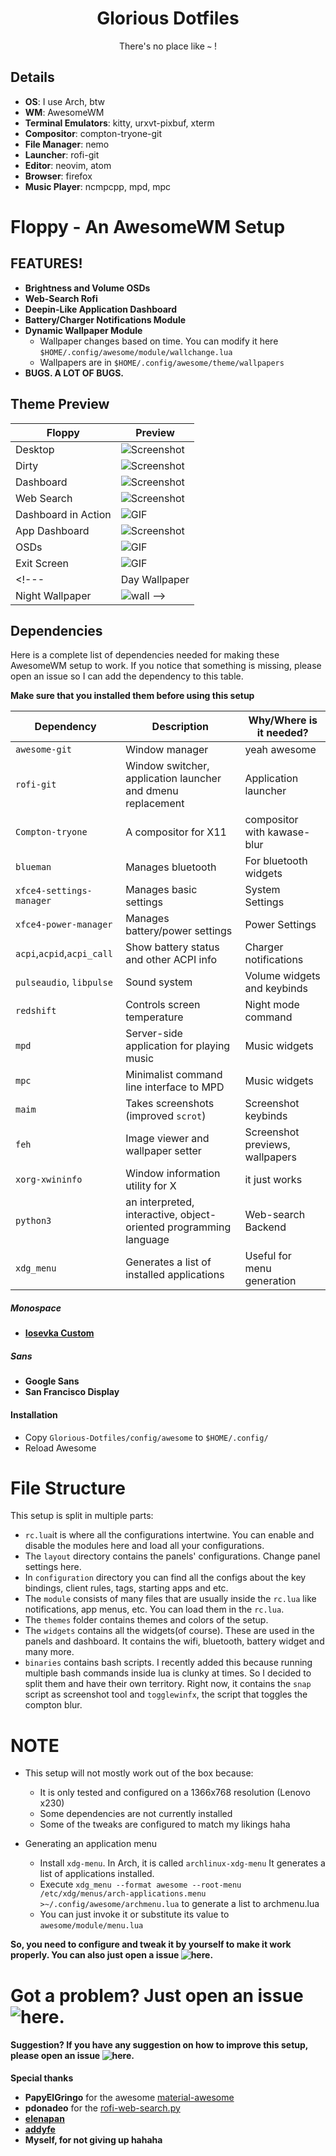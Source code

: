 <div align="center">
    <h1>Glorious Dotfiles</h1>
    <p>There's no place like <b><code>~</code></b> !</p>
</div>

## Details
+ **OS**: I use Arch, btw
+ **WM**: AwesomeWM
+ **Terminal Emulators**: kitty, urxvt-pixbuf, xterm
+ **Compositor**: compton-tryone-git
+ **File Manager**: nemo
+ **Launcher**: rofi-git
+ **Editor**: neovim, atom
+ **Browser**: firefox
+ **Music Player**: ncmpcpp, mpd, mpc

# Floppy - An AwesomeWM Setup

## FEATURES!
+ **Brightness and Volume OSDs**
+ **Web-Search Rofi**
+ **Deepin-Like Application Dashboard**
+ **Battery/Charger Notifications Module**
+ **Dynamic Wallpaper Module**
  - Wallpaper changes based on time. You can modify it here `$HOME/.config/awesome/module/wallchange.lua`
  - Wallpapers are in `$HOME/.config/awesome/theme/wallpapers`
+ **BUGS. A LOT OF BUGS.**

## Theme Preview  

| Floppy | Preview |
| --- | --- |
| Desktop | ![Screenshot](https://github.com/ilovecookieee/Glorious-Dotfiles/blob/master/screenshots/desktop.png) |
| Dirty | ![Screenshot](https://github.com/ilovecookieee/Glorious-Dotfiles/blob/master/screenshots/dirty.png)   |
| Dashboard | ![Screenshot](https://github.com/ilovecookieee/Glorious-Dotfiles/blob/master/screenshots/dashboard.png) |
| Web Search | ![Screenshot](https://github.com/ilovecookieee/Glorious-Dotfiles/blob/master/screenshots/rofi-searchweb.gif) |
| Dashboard in Action | ![GIF](https://github.com/ilovecookieee/Glorious-Dotfiles/blob/master/screenshots/dashboardinaction.gif) |
| App Dashboard | ![Screenshot](https://github.com/ilovecookieee/Glorious-Dotfiles/blob/master/screenshots/application-dashboard.png) |
| OSDs | ![GIF](https://github.com/ilovecookieee/Glorious-Dotfiles/blob/master/screenshots/OSDs.gif) |
| Exit Screen | ![GIF](https://github.com/ilovecookieee/Glorious-Dotfiles/blob/master/screenshots/exit-screen.png) |
<!--- | Day Wallpaper | ![wall](https://github.com/ilovecookieee/Glorious-Dotfiles/blob/master/screenshots/day-wallpaper.jpg)  
| Night Wallpaper | ![wall](https://github.com/ilovecookieee/Glorious-Dotfiles/blob/master/screenshots/night-wallpaper.jpg)   -->


## Dependencies
Here is a complete list of dependencies needed for making these AwesomeWM setup to work.
If you notice that something is missing, please open an issue so I can add the dependency to this table.

**Make sure that you installed them before using this setup**  

| Dependency | Description | Why/Where is it needed? |
| --- | --- | --- |
| `awesome-git` | Window manager | yeah awesome |
| `rofi-git` | Window switcher, application launcher and dmenu replacement | Application launcher |
| `Compton-tryone` | A compositor for X11 | compositor with kawase-blur |
| `blueman` | Manages bluetooth | For bluetooth widgets |
| `xfce4-settings-manager` | Manages basic settings | System Settings |
| `xfce4-power-manager` | Manages battery/power settings | Power Settings |
| `acpi`,`acpid`,`acpi_call` | Show battery status and other ACPI info | Charger notifications |
| `pulseaudio`, `libpulse` | Sound system | Volume widgets and keybinds |
| `redshift` | Controls screen temperature | Night mode command |
| `mpd` | Server-side application for playing music | Music widgets |
| `mpc` | Minimalist command line interface to MPD | Music widgets |
| `maim` | Takes screenshots (improved `scrot`) | Screenshot keybinds |
| `feh` | Image viewer and wallpaper setter | Screenshot previews, wallpapers |
| `xorg-xwininfo` | Window information utility for X | it just works |
| `python3`| an interpreted, interactive, object-oriented programming language | Web-search Backend |
| `xdg_menu` | Generates a list of installed applications | Useful for menu generation |


##### Monospace
+ **[Iosevka Custom](https://github.com/elenapan/dotfiles/)**

##### Sans
+ **Google Sans**
+ **San Francisco Display**

#### Installation
+ Copy `Glorious-Dotfiles/config/awesome` to `$HOME/.config/`
+ Reload Awesome


# File Structure  
This setup is split in multiple parts:
+ `rc.lua`it is where all the configurations intertwine. You can enable and disable the modules here and load all your configurations.  
+ The `layout` directory contains the panels' configurations. Change panel settings here.  
+ In `configuration` directory you can find all the configs about the key bindings, client rules, tags, starting apps and etc.  
+ The `module` consists of many files that are usually inside the `rc.lua` like notifications, app menus, etc. You can load them in the `rc.lua`.  
+ The `themes` folder contains themes and colors of the setup.  
+ The `widgets` contains all the widgets(of course). These are used in the panels and dashboard. It contains the wifi, bluetooth, battery widget and many more.  
+ `binaries` contains bash scripts. I recently added this because running multiple bash commands inside lua is clunky at times. So I decided to split them and have their own territory. Right now, it contains the `snap` script as screenshot tool and `togglewinfx`, the script that toggles the compton blur.  

# NOTE  
+ This setup will not mostly work out of the box because:  
  - It is only tested and configured on a 1366x768 resolution (Lenovo x230)  
  - Some dependencies are not currently installed  
  - Some of the tweaks are configured to match my likings haha  

+ Generating an application menu  
  - Install `xdg-menu`. In Arch, it is called `archlinux-xdg-menu` It generates a list of applications installed.  
  - Execute `xdg_menu --format awesome --root-menu /etc/xdg/menus/arch-applications.menu >~/.config/awesome/archmenu.lua` to generate a list to archmenu.lua  
  - You can just invoke it or substitute its value to `awesome/module/menu.lua`  

**So, you need to configure and tweak it by yourself to make it work properly. You can also just open a issue ![here](https://github.com/ilovecookieee/Glorious-Dotfiles/issues/new).**


# Got a problem? Just open an issue ![here](https://github.com/ilovecookieee/Glorious-Dotfiles/issues/new).
#### Suggestion? If you have any suggestion on how to improve this setup, please open an issue ![here](https://github.com/ilovecookieee/Glorious-Dotfiles/issues/new).  


**Special thanks**
+ **PapyElGringo** for the awesome [material-awesome](https://github.com/PapyElGringo/material-awesome)
+ **pdonadeo** for the [rofi-web-search.py](https://github.com/pdonadeo/rofi-web-search)
+ **[elenapan](https://github.com/elenapan/dotfiles)**
+ **[addyfe](https://github.com/addy-dclxvi/almighty-dotfiles)**
+ **Myself, for not giving up hahaha**
